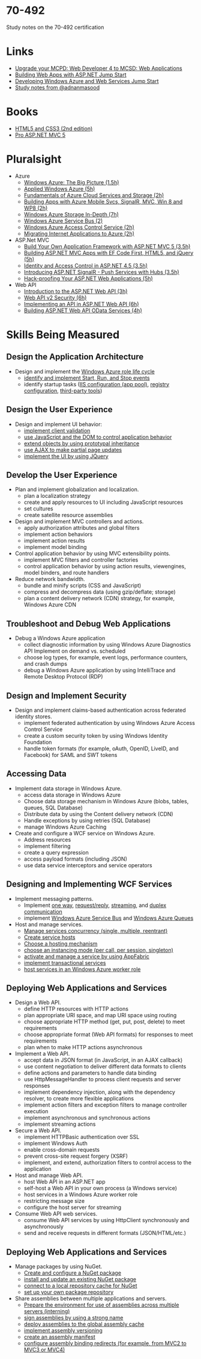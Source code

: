 70-492
======

Study notes on the 70-492 certification


# Links
* [Upgrade your MCPD: Web Developer 4 to MCSD: Web Applications](https://www.microsoft.com/learning/en-us/exam.aspx?id=70-492)
* [Building Web Apps with ASP.NET Jump Start](http://www.microsoftvirtualacademy.com/training-courses/create-web-apps-with-asp-net?prid=USLeX_MktgDR1A2#?fbid=Ydu36-D4uQu)
* [Developing Windows Azure and Web Services Jump Start](http://www.microsoftvirtualacademy.com/training-courses/developing-windows-azure-and-web-services-jump-start)
* [Study notes from @adnanmasood](http://blog.adnanmasood.com/2013/05/20/study-notes-for-70-486-developing-asp-net-mvc-4-web-applications/)

# Books
* [HTML5 and CSS3 (2nd edition)](http://graberj.wordpress.com/2014/03/26/buch-rezension-zu-html5-and-css3-2nd-edition/)
* [Pro ASP.NET MVC 5](http://www.apress.com/9781430265290)


# Pluralsight
* Azure
  * [Windows Azure: The Big Picture (1.5h)](http://pluralsight.com/training/Courses/TableOfContents/azure-bigpicture)
  * [Applied Windows Azure (5h)](http://pluralsight.com/training/Courses/TableOfContents/applied-windows-azure)
  * [Fundamentals of Azure Cloud Services and Storage (2h)](http://pluralsight.com/training/Courses/TableOfContents/azure-cloud-services-storage-fundamentals)
  * [Building Apps with Azure Mobile Svcs, SignalR, MVC, Win 8 and WP8 (2h)](http://pluralsight.com/training/Courses/TableOfContents/building-mobile-applications-azure-signalr-mvc)
  * [Windows Azure Storage In-Depth (7h)](http://pluralsight.com/training/Courses/TableOfContents/windows-azure-storage-in-depth)
  * [Windows Azure Service Bus (2)](http://pluralsight.com/training/Courses/TableOfContents/azure-sb)
  * [Windows Azure Access Control Service (2h)](http://pluralsight.com/training/Courses/TableOfContents/azure-acs)
  * [Migrating Internet Applications to Azure (2h)](http://pluralsight.com/training/Courses/TableOfContents/migrating-inet-azure)
* ASP.Net MVC
  * [Build Your Own Application Framework with ASP.NET MVC 5 (3.5h)](http://pluralsight.com/training/Courses/TableOfContents/build-application-framework-aspdotnet-mvc-5)
  * [Building ASP.NET MVC Apps with EF Code First, HTML5, and jQuery (5h)](http://pluralsight.com/training/Courses/TableOfContents/web-development)
  * [Identity and Access Control in ASP.NET 4.5 (3.5h)](http://pluralsight.com/training/Courses/TableOfContents/iac-aspnet)
  * [Introducing ASP.NET SignalR - Push Services with Hubs (3.5h)](http://pluralsight.com/training/Courses/TableOfContents/signalr-introduction)
  * [Hack-proofing Your ASP.NET Web Applications (5h)](http://pluralsight.com/training/Courses/TableOfContents/hack-proofing-dotnet-app)
* Web API
  * [Introduction to the ASP.NET Web API (3h)](http://pluralsight.com/training/Courses/TableOfContents/aspnetwebapi)
  * [Web API v2 Security (6h)](http://pluralsight.com/training/Courses/TableOfContents/webapi-v2-security)
  * [Implementing an API in ASP.NET Web API (6h)](http://pluralsight.com/training/Courses/TableOfContents/implementing-restful-aspdotnet-web-api)
  * [Building ASP.NET Web API OData Services (4h)](http://pluralsight.com/training/Courses/TableOfContents/aspnetwebapi-odata)



# Skills Being Measured

## Design the Application Architecture
* Design and implement the [Windows Azure role life cycle](http://msdn.microsoft.com/en-us/library/hh180152.aspx)
  * [identify and implement Start, Run, and Stop events](http://msdn.microsoft.com/en-us/library/gg456327.aspx)
  * identify startup tasks ([IIS configuration (app pool)](http://msdn.microsoft.com/en-us/library/gg433059.aspx), [registry configuration](http://blogs.msdn.com/b/sriharsha/archive/2012/08/26/changing-registry-settings-using-a-startup-task-in-azure.aspx), [third-party tools](https://www.simple-talk.com/cloud/platform-as-a-service/installing-third-party-software-on-windows-azure-%E2%80%93-what-are-the-options/))


## Design the User Experience
* Design and implement UI behavior:
  * [implement client validation](https://github.com/jgraber/70-480/blob/master/README.md)
  * [use JavaScript and the DOM to control application behavior](https://github.com/jgraber/70-480/blob/master/README.md)
  * [extend objects by using prototypal inheritance](https://github.com/jgraber/70-480/blob/master/README.md)
  * [use AJAX to make partial page updates](https://github.com/jgraber/70-480/blob/master/README.md)
  * [implement the UI by using JQuery](https://github.com/jgraber/70-480/blob/master/README.md)
 

## Develop the User Experience
* Plan and implement globalization and localization.
  * plan a localization strategy
  * create and apply resources to UI including JavaScript resources
  * set cultures
  * create satellite resource assemblies
* Design and implement MVC controllers and actions.
  * apply authorization attributes and global filters
  * implement action behaviors
  * implement action results
  * implement model binding
* Control application behavior by using MVC extensibility points.
  * implement MVC filters and controller factories
  * control application behavior by using action results, viewengines, model binders, and route handlers
* Reduce network bandwidth.
  * bundle and minify scripts (CSS and JavaScript)
  * compress and decompress data (using gzip/deflate; storage)
  * plan a content delivery network (CDN) strategy, for example, Windows Azure CDN

  
## Troubleshoot and Debug Web Applications
* Debug a Windows Azure application
  * collect diagnostic information by using Windows Azure Diagnostics API Implement on demand vs. scheduled
  * choose log types, for example, event logs, performance counters, and crash dumps
  * debug a Windows Azure application by using IntelliTrace and Remote Desktop Protocol (RDP)


## Design and Implement Security
* Design and implement claims-based authentication across federated identity stores.
  * implement federated authentication by using Windows Azure Access Control Service
  * create a custom security token by using Windows Identity Foundation
  * handle token formats (for example, oAuth, OpenID, LiveID, and Facebook) for SAML and SWT tokens


## Accessing Data
* Implement data storage in Windows Azure.
  * access data storage in Windows Azure
  * Choose data storage mechanism in Windows Azure (blobs, tables, queues, SQL Database)
  * Distribute data by using the Content delivery network (CDN)
  * Handle exceptions by using retries (SQL Database)
  * manage Windows Azure Caching
* Create and configure a WCF service on Windows Azure.
  * Address resources
  * implement filtering
  * create a query expression
  * access payload formats (including JSON)
  * use data service interceptors and service operators



## Designing and Implementing WCF Services
* Implement messaging patterns.
  * Implement [one way](http://msdn.microsoft.com/en-us/library/ms733035(v=vs.110).aspx), [request/reply](http://msdn.microsoft.com/en-us/library/ms730913(v=vs.110).aspx), [streaming](http://msdn.microsoft.com/en-us/library/ms789010(v=vs.110).aspx), and [duplex communication](http://msdn.microsoft.com/en-us/library/ms731184(v=vs.110).aspx)
  * implement [Windows Azure Service Bus](http://blogs.technet.com/b/meamcs/archive/2011/12/23/my-hello-azure-service-bus-wcf-service-step-by-step-guide.aspx) and [Windows Azure Queues](http://azure.microsoft.com/en-us/documentation/articles/storage-dotnet-how-to-use-queues-20/)
* Host and manage services.
  * [Manage services concurrency (single, multiple, reentrant)](http://msdn.microsoft.com/en-us/library/orm-9780596521301-02-08.aspx)
  * [Create service hosts](http://msdn.microsoft.com/en-us/library/ms730158(v=vs.110).aspx)
  * [Choose a hosting mechanism](http://msdn.microsoft.com/en-us/library/ms730158(v=vs.110).aspx)
  * [choose an instancing mode (per call, per session, singleton)](http://www.c-sharpcorner.com/UploadFile/875c4c/instance-modes-in-wcf/)
  * [activate and manage a service by using AppFabric](http://msdn.microsoft.com/en-us/library/ee677312(v=azure.10).aspx)
  * [implement transactional services](http://msdn.microsoft.com/en-us/library/ff384250.aspx)
  * [host services in an Windows Azure worker role](http://blogs.msdn.com/b/fkaduk/archive/2013/12/09/implementing-rest-service-in-wcf-hosted-workerrole.aspx)


## Deploying Web Applications and Services
* Design a Web API.
  * define HTTP resources with HTTP actions
  * plan appropriate URI space, and map URI space using routing
  * choose appropriate HTTP method (get, put, post, delete) to meet requirements
  * choose appropriate format (Web API formats) for responses to meet requirements
  * plan when to make HTTP actions asynchronous
* Implement a Web API.
  * accept data in JSON format (in JavaScript, in an AJAX callback)
  * use content negotiation to deliver different data formats to clients
  * define actions and parameters to handle data binding
  * use HttpMessageHandler to process client requests and server responses
  * implement dependency injection, along with the dependency resolver, to create more flexible applications
  * implement action filters and exception filters to manage controller execution
  * implement asynchronous and synchronous actions
  * implement streaming actions
* Secure a Web API.
  * implement HTTPBasic authentication over SSL
  * implement Windows Auth
  * enable cross-domain requests
  * prevent cross-site request forgery (XSRF)
  * implement, and extend, authorization filters to control access to the application
* Host and manage Web API.
  * host Web API in an ASP.NET app
  * self-host a Web API in your own process (a Windows service)
  * host services in a Windows Azure worker role
  * restricting message size
  * configure the host server for streaming
* Consume Web API web services.
  * consume Web API services by using HttpClient synchronously and asynchronously
  * send and receive requests in different formats (JSON/HTML/etc.)


## Deploying Web Applications and Services
* Manage packages by using NuGet.
  * [Create and configure a NuGet package](http://docs.nuget.org/docs/creating-packages/creating-and-publishing-a-package)
  * [install and update an existing NuGet package](http://www.hanselman.com/blog/UpdatingAndPublishingANuGetPackagePlusMakingNuGetPackagesSmarterAndAvoidingSourceEditsWithWebActivator.aspx)
  * [connect to a local repository cache for NuGet](http://satalketo.com/2013/11/local-nuget-repository/)
  * [set up your own package repository](http://docs.nuget.org/docs/creating-packages/hosting-your-own-nuget-feeds)
* Share assemblies between multiple applications and servers.
  * [Prepare the environment for use of assemblies across multiple servers (interning)](http://blogs.technet.com/b/sateesh-arveti/archive/2011/11/30/look-at-sharing-common-assemblies-in-asp-net-4-5.aspx)
  * [sign assemblies by using a strong name](http://msdn.microsoft.com/en-us/library/xc31ft41(v=vs.110).aspx)
  * [deploy assemblies to the global assembly cache](http://msdn.microsoft.com/en-us/library/dkkx7f79(v=vs.110).aspx)
  * [implement assembly versioning](http://msdn.microsoft.com/en-us/library/gg608149.aspx)
  * [create an assembly manifest](http://msdn.microsoft.com/en-us/library/1w45z383(v=vs.110).aspx)
  * [configure assembly binding redirects (for example, from MVC2 to MVC3 or MVC4)](http://msdn.microsoft.com/en-us/library/vstudio/2fc472t2(v=vs.100).aspx)




